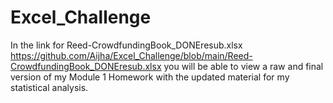 # Excel_Challenge

In the link for Reed-CrowdfundingBook_DONEresub.xlsx https://github.com/Aijha/Excel_Challenge/blob/main/Reed-CrowdfundingBook_DONEresub.xlsx you will be able to view a raw and final version of my Module 1 Homework with the updated material for my statistical analysis.
